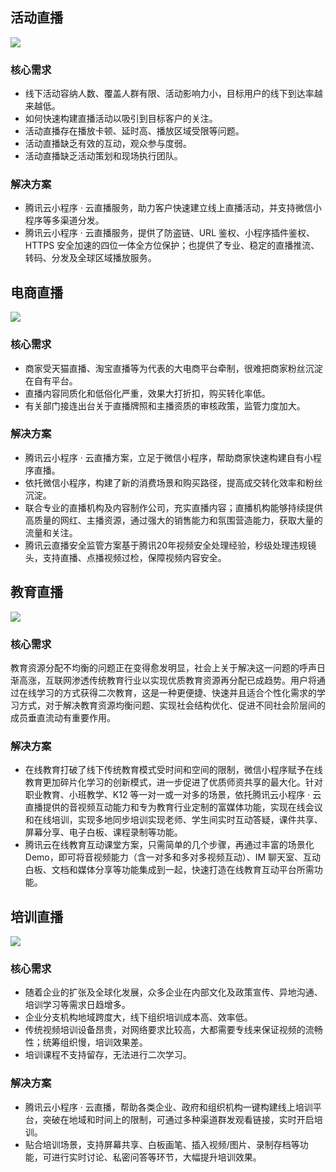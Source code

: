 ## 活动直播
![](https://main.qcloudimg.com/raw/a5f6d434910fbad943c9ddf6567c9f21.jpg)

### 核心需求
- 线下活动容纳人数、覆盖人群有限、活动影响力小，目标用户的线下到达率越来越低。
- 如何快速构建直播活动以吸引到目标客户的关注。 
- 活动直播存在播放卡顿、延时高、播放区域受限等问题。
- 活动直播缺乏有效的互动，观众参与度弱。
- 活动直播缺乏活动策划和现场执行团队。

### 解决方案
- 腾讯云小程序 · 云直播服务，助力客户快速建立线上直播活动，并支持微信小程序等多渠道分发。
- 腾讯云小程序 · 云直播服务，提供了防盗链、URL 鉴权、小程序插件鉴权、HTTPS 安全加速的四位一体全方位保护；也提供了专业、稳定的直播推流、转码、分发及全球区域播放服务。

## 电商直播
![](https://main.qcloudimg.com/raw/5a7faf8d2ae61a6beba6305290ca2169.jpg)

### 核心需求
- 商家受天猫直播、淘宝直播等为代表的大电商平台牵制，很难把商家粉丝沉淀在自有平台。
- 直播内容同质化和低俗化严重，效果大打折扣，购买转化率低。
- 有关部门接连出台关于直播牌照和主播资质的审核政策，监管力度加大。

### 解决方案
- 腾讯云小程序 · 云直播方案，立足于微信小程序，帮助商家快速构建自有小程序直播。
- 依托微信小程序，构建了新的消费场景和购买路径，提高成交转化效率和粉丝沉淀。
- 联合专业的直播机构及内容制作公司，充实直播内容；直播机构能够持续提供高质量的网红、主播资源，通过强大的销售能力和氛围营造能力，获取大量的流量和关注。
- 腾讯云直播安全监管方案基于腾讯20年视频安全处理经验，秒级处理违规镜头，支持直播、点播视频过检，保障视频内容安全。

## 教育直播
![](https://main.qcloudimg.com/raw/1b9be4b4e5f87fbf34ac2f480d5a727a.jpg)

### 核心需求
教育资源分配不均衡的问题正在变得愈发明显，社会上关于解决这一问题的呼声日渐高涨，互联网渗透传统教育行业以实现优质教育资源再分配已成趋势。用户将通过在线学习的方式获得二次教育，这是一种更便捷、快速并且适合个性化需求的学习方式，对于解决教育资源均衡问题、实现社会结构优化、促进不同社会阶层间的成员垂直流动有重要作用。

### 解决方案
- 在线教育打破了线下传统教育模式受时间和空间的限制，微信小程序赋予在线教育更加碎片化学习的创新模式，进一步促进了优质师资共享的最大化。针对职业教育、小班教学、K12 等一对一或一对多的场景，依托腾讯云小程序 · 云直播提供的音视频互动能力和专为教育行业定制的富媒体功能，实现在线会议和在线培训，实现多地同步培训实现老师、学生间实时互动答疑，课件共享、屏幕分享、电子白板、课程录制等功能。
- 腾讯云在线教育互动课堂方案，只需简单的几个步骤，再通过丰富的场景化 Demo，即可将音视频能力（含一对多和多对多视频互动）、IM 聊天室、互动白板、文档和媒体分享等功能集成到一起，快速打造在线教育互动平台所需功能。

## 培训直播
![](https://main.qcloudimg.com/raw/4afceb35c5647f9736f9bc165f636b54.jpg)

### 核心需求
- 随着企业的扩张及全球化发展，众多企业在内部文化及政策宣传、异地沟通、培训学习等需求日趋增多。
- 企业分支机构地域跨度大，线下组织培训成本高、效率低。
- 传统视频培训设备昂贵，对网络要求比较高，大都需要专线来保证视频的流畅性；统筹组织慢，培训效果差。
- 培训课程不支持留存，无法进行二次学习。

### 解决方案
- 腾讯云小程序 · 云直播，帮助各类企业、政府和组织机构一键构建线上培训平台，突破在地域和时间上的限制，可通过多种渠道群发观看链接，实时开启培训。
- 贴合培训场景，支持屏幕共享、白板画笔、插入视频/图片、录制存档等功能，可进行实时讨论、私密问答等环节，大幅提升培训效果。
